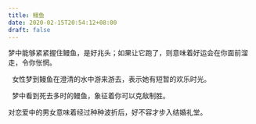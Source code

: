 ```yaml
---
title: 鳗鱼
date: 2020-02-15T20:54:12+08:00
draft: false
---
```


梦中能够紧紧握住鳗鱼，是好兆头；如果让它跑了，则意味着好运会在你面前溜走，令你怅惘。

 
女性梦到鳗鱼在澄清的水中游来游去，表示她有短暂的欢乐时光。

 
梦中看到死去多时的鳗鱼，象征着你可以克敌制胜。

对恋爱中的男女意味着经过种种波折后，好不容才步入结婚礼堂。

